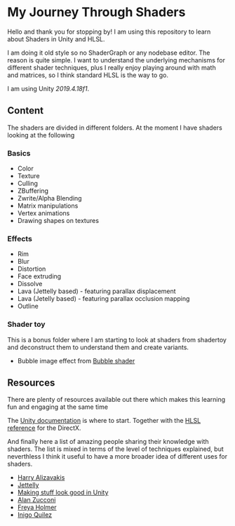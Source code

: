 # My Journey Through Shaders

Hello and thank you for stopping by!
I am using this repository to learn about Shaders in Unity and HLSL. 

I am doing it old style so no ShaderGraph or any nodebase editor.
The reason is quite simple. I want to understand the underlying mechanisms for different shader techniques, plus I really enjoy playing around with math and matrices, so I think standard HLSL is the way to go.

I am using Unity _2019.4.18f1_.

## Content

The shaders are divided in different folders. At the moment I have shaders looking at the following

### Basics

- Color
- Texture
- Culling
- ZBuffering
- Zwrite/Alpha Blending
- Matrix manipulations
- Vertex animations
- Drawing shapes on textures

### Effects

- Rim
- Blur
- Distortion
- Face extruding
- Dissolve
- Lava (Jettelly based) - featuring parallax displacement
- Lava (Jetelly based)  - featuring parallax occlusion mapping
- Outline

### Shader toy

This is a bonus folder where I am starting to look at shaders from shadertoy and deconstruct them to understand them and create variants.
- Bubble image effect from [Bubble shader](https://www.shadertoy.com/view/4dl3zn)

## Resources

There are plenty of resources available out there which makes this learning fun and engaging at the same time

The [Unity documentation](https://docs.unity3d.com/Manual/SL-ShadingLanguage.html) is where to start.
Together with the [HLSL reference](https://docs.microsoft.com/en-us/windows/win32/direct3dhlsl/dx-graphics-hlsl-reference) for the DirectX.

And finally here a list of amazing people sharing their knowledge with shaders. The list is mixed in terms of the level of techniques explained, but neverthless I think it useful to have a more broader idea of different uses for shaders.

- [Harry Alizavakis](https://twitter.com/HarryAlisavakis)
- [Jettelly](https://www.youtube.com/channel/UCDe9IaIvr1XOP3vbTgIekBQ)
- [Making stuff look good in Unity](https://www.youtube.com/channel/UCEklP9iLcpExB8vp_fWQseg)
- [Alan Zucconi](https://www.alanzucconi.com/tutorials/)
- [Freya Holmer](https://twitter.com/FreyaHolmer)
- [Inigo Quilez](https://iquilezles.org/index.html)

